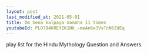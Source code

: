 ```yaml
---
layout: post
last_modified_at: 2021-05-01
title: Om Sena kalpaya namaha 11 times
youtubeId: PLO794kREfZK1Nk_-meAn6e3VsTnN6ZdEq
---
```

 
 
play list for the Hindu Mythology Question and Answers
